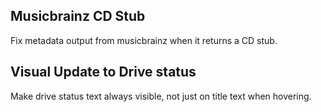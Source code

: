 ## Musicbrainz CD Stub

Fix metadata output from musicbrainz when it returns a CD stub.

## Visual Update to Drive status

Make drive status text always visible, not just on title text when hovering.
